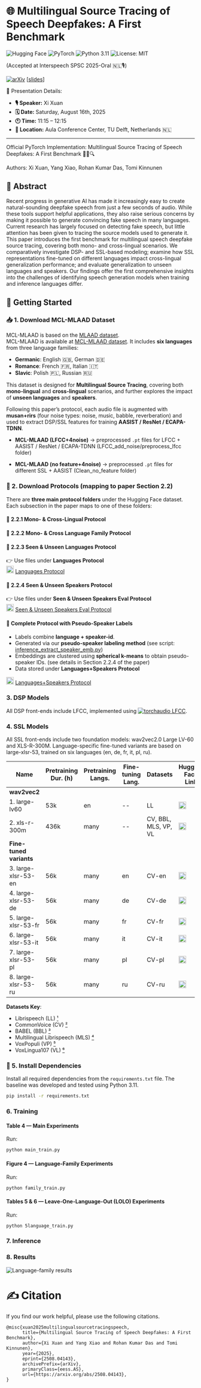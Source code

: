 # 🌐 Multilingual Source Tracing of Speech Deepfakes: A First Benchmark

![Hugging Face](https://img.shields.io/badge/Hugging%20Face-%23F1C40F.svg?logo=Hugging%20Face&logoColor=white)
![PyTorch](https://img.shields.io/badge/PyTorch-%23EE4C2C.svg?logo=pytorch&logoColor=white)
![Python 3.11](https://img.shields.io/badge/Python-3.11-blue?logo=python&logoColor=white)
![License: MIT](https://img.shields.io/badge/License-MIT-green.svg)


(Accepted at Interspeech SPSC 2025-Oral 🇳🇱🎙) 

[![arXiv](https://img.shields.io/badge/arXiv-2508.09294v1-b31b1b.svg)](https://www.arxiv.org/abs/2508.04143) [[slides](https://beaverton-my.sharepoint.com/personal/xixuan3_um_cityu_edu_hk/Documents/Interspeech25_SPSC_PPT_Xi_Xuan.pdf?CT=1756894314188&OR=ItemsView)]

📅 Presentation Details:
*   **🎙️ Speaker:** Xi Xuan
*   **🗓️ Date:** Saturday, August 16th, 2025
*   **🕚 Time:** 11:15 – 12:15
*   **📍 Location:** Aula Conference Center, TU Delft, Netherlands 🇳🇱

---

Official PyTorch Implementation: Multilingual Source Tracing of Speech Deepfakes: A First Benchmark 🕵️‍♂️🔍

Authors: Xi Xuan, Yang Xiao, Rohan Kumar Das, Tomi Kinnunen


## 📌 Abstract

Recent progress in generative AI has made it increasingly easy to create natural-sounding deepfake speech from just a few seconds of audio. While these tools support helpful applications, they also raise serious concerns by making it possible to generate convincing fake speech in many languages. Current research has largely focused on detecting fake speech, but little attention has been given to tracing the source models used to generate it. This paper introduces the first benchmark for multilingual speech deepfake source tracing, covering both mono- and cross-lingual scenarios. We comparatively investigate DSP- and SSL-based modeling; examine how SSL representations fine-tuned on different languages impact cross-lingual generalization performance; and evaluate generalization to unseen languages and speakers. Our findings offer the first comprehensive insights into the challenges of identifying speech generation models when training and inference languages differ. 

## 🚀 Getting Started

### 📥 1. Download MCL-MLAAD Dataset

MCL-MLAAD is based on the [MLAAD dataset](https://deepfake-total.com/sourcetracing).  
MCL-MLAAD is available at [MCL-MLAAD dataset](https://huggingface.co/datasets/xxuan-speech/MCL-MLAAD).
It includes **six languages** from three language families:  

- **Germanic**: English 🇬🇧, German 🇩🇪  
- **Romance**: French 🇫🇷, Italian 🇮🇹  
- **Slavic**: Polish 🇵🇱, Russian 🇷🇺  

This dataset is designed for **Multilingual Source Tracing**, covering both **mono-lingual** and **cross-lingual** scenarios, and further explores the impact of **unseen languages** and **speakers**.

Following this paper’s protocol, each audio file is augmented with **musan+rirs** (four noise types: noise, music, babble, reverberation) and used to extract DSP/SSL features for training **AASIST / ResNet / ECAPA-TDNN**.

- **MCL-MLAAD (LFCC+4noise)** → preprocessed `.pt` files for LFCC + AASIST / ResNet / ECAPA-TDNN (LFCC_add_noise/preprocess_lfcc folder)

- **MCL-MLAAD (no feature+4noise)** → preprocessed `.pt` files for different SSL + AASIST  (Clean_no_feature folder)



### 📂 2. Download Protocols (mapping to paper Section 2.2)

There are **three main protocol folders** under the Hugging Face dataset.  
Each subsection in the paper maps to one of these folders:

#### 🔹 2.2.1 Mono- & Cross-Lingual Protocol  
#### 🔹 2.2.2 Mono- & Cross Language Family Protocol  
#### 🔹 2.2.3 Seen & Unseen Languages Protocol  

👉 Use files under **Languages Protocol**  
<img src="https://huggingface.co/front/assets/huggingface_logo.svg" width="20"/> [Languages Protocol](https://huggingface.co/datasets/xxuan-speech/Multilingual_Source_Tracing_Protocals/tree/main/Languages%20Protocol)

#### 🔹 2.2.4 Seen & Unseen Speakers Protocol  

👉 Use files under **Seen & Unseen Speakers Eval Protocol**  
<img src="https://huggingface.co/front/assets/huggingface_logo.svg" width="20"/> [Seen & Unseen Speakers Eval Protocol](https://huggingface.co/datasets/xxuan-speech/Multilingual_Source_Tracing_Protocals/tree/main/Seen%20%26%20Unseen%20Speakers%20Eval%20Protocol)

#### 🔹 Complete Protocol with Pseudo-Speaker Labels  

- Labels combine **language + speaker-id**.  
- Generated via our **pseudo-speaker labeling method** (see script: [inference_extract_speaker_emb.py](https://github.com/xuanxixi/Tools/blob/main/inference_extract_speaker_emb.py))  
- Embeddings are clustered using **spherical k-means** to obtain pseudo-speaker IDs. (see details in Section 2.2.4 of the paper)  
- Data stored under **Languages+Speakers Protocol**  

<img src="https://huggingface.co/front/assets/huggingface_logo.svg" width="20"/> [Languages+Speakers Protocol](https://huggingface.co/datasets/xxuan-speech/Multilingual_Source_Tracing_Protocals/tree/main/Languages%2BSpeakers%20Protocol)


### 3. DSP Models

All DSP front-ends include LFCC, implemented using [![torchaudio LFCC](https://img.shields.io/badge/torchaudio-LFCC-blue?logo=pytorch)](https://docs.pytorch.org/audio/main/generated/torchaudio.transforms.LFCC.html).


### 4. SSL Models

All SSL front-ends include two foundation models: wav2vec2.0 Large LV-60 and XLS-R-300M. Language-specific fine-tuned variants are based on large-xlsr-53, trained on six languages (en, de, fr, it, pl, ru).  

| Name              | Pretraining Dur. (h) | Pretraining Langs. | Fine-tuning Lang. | Datasets        | Hugging Face Link |
|-------------------|----------------------|--------------------|-------------------|-----------------|-------------------|
| **wav2vec2**      |                      |                    |                   |                 |                   |
| 1. large-lv60     | 53k                  | en                 | --                | LL              | [<img src="https://huggingface.co/front/assets/huggingface_logo.svg" alt="Hugging Face" width="20"/>](https://huggingface.co/facebook/wav2vec2-large-lv60) |
| 2. xls-r-300m     | 436k                 | many               | --                | CV, BBL, MLS, VP, VL | [<img src="https://huggingface.co/front/assets/huggingface_logo.svg" alt="Hugging Face" width="20"/>](https://huggingface.co/facebook/wav2vec2-xls-r-300m) |
| **Fine-tuned variants** |             |                    |                   |                 |                   |
| 3. large-xlsr-53-en | 56k                | many               | en                | CV-en           | [<img src="https://huggingface.co/front/assets/huggingface_logo.svg" alt="Hugging Face" width="20"/>](https://huggingface.co/jonatasgrosman/wav2vec2-large-xlsr-53-english) |
| 4. large-xlsr-53-de | 56k                | many               | de                | CV-de           | [<img src="https://huggingface.co/front/assets/huggingface_logo.svg" alt="Hugging Face" width="20"/>](https://huggingface.co/jonatasgrosman/wav2vec2-large-xlsr-53-german) |
| 5. large-xlsr-53-fr | 56k                | many               | fr                | CV-fr           | [<img src="https://huggingface.co/front/assets/huggingface_logo.svg" alt="Hugging Face" width="20"/>](https://huggingface.co/jonatasgrosman/wav2vec2-large-xlsr-53-french) |
| 6. large-xlsr-53-it | 56k                | many               | it                | CV-it           | [<img src="https://huggingface.co/front/assets/huggingface_logo.svg" alt="Hugging Face" width="20"/>](https://huggingface.co/jonatasgrosman/wav2vec2-large-xlsr-53-italian) |
| 7. large-xlsr-53-pl | 56k                | many               | pl                | CV-pl           | [<img src="https://huggingface.co/front/assets/huggingface_logo.svg" alt="Hugging Face" width="20"/>](https://huggingface.co/jonatasgrosman/wav2vec2-large-xlsr-53-polish) |
| 8. large-xlsr-53-ru | 56k                | many               | ru                | CV-ru           | [<img src="https://huggingface.co/front/assets/huggingface_logo.svg" alt="Hugging Face" width="20"/>](https://huggingface.co/jonatasgrosman/wav2vec2-large-xlsr-53-russian) |

**Datasets Key**:  
- Librispeech (LL) [¹](https://ieeexplore.ieee.org/document/7178964)  
- CommonVoice (CV) [²](https://arxiv.org/abs/1912.06670)  
- BABEL (BBL) [³](https://www.isca-archive.org/sltu_2014/gales14_sltu.pdf)  
- Multilingual Librispeech (MLS) [⁴](https://arxiv.org/abs/2012.03411)  
- VoxPopuli (VP) [⁵](https://arxiv.org/abs/2101.00390)  
- VoxLingua107 (VL) [⁶](https://arxiv.org/abs/2011.12998)


### 🧰 5. Install Dependencies

Install all required dependencies from the `requirements.txt` file. The baseline was developed and tested using Python 3.11.

```bash
pip install -r requirements.txt
```
### 6. Training

#### Table 4 — Main Experiments

Run:

```bash
python main_train.py
```

#### Figure 4 — Language-Family Experiments

Run:

```bash
python family_train.py
```

#### Tables 5 & 6 — Leave-One-Language-Out (LOLO) Experiments

Run:

```bash
python 5language_train.py
```


### 7. Inference

### 8. Results
![Language-family results](results/Language_Family/language-family.png)

# ✍️ Citation
If you find our work helpful, please use the following citations.
```  
@misc{xuan2025multilingualsourcetracingspeech,
      title={Multilingual Source Tracing of Speech Deepfakes: A First Benchmark}, 
      author={Xi Xuan and Yang Xiao and Rohan Kumar Das and Tomi Kinnunen},
      year={2025},
      eprint={2508.04143},
      archivePrefix={arXiv},
      primaryClass={eess.AS},
      url={https://arxiv.org/abs/2508.04143}, 
}
```




